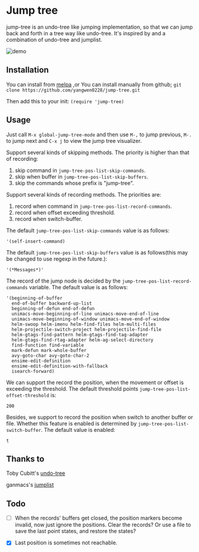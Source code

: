 # Jump tree #

jump-tree is an undo-tree like jumping implementation, so that we can jump back and forth in a tree way like undo-tree. It's inspired by and a combination of undo-tree and jumplist.

![demo](https://github.com/yangwen0228/jump-tree/blob/master/jump-tree.gif)

## Installation
You can install from [melpa](https://melpa.org/#/jump-tree) ,or
You can install manually from github;
`git clone https://github.com/yangwen0228/jump-tree.git`

Then add this to your init:
`(require 'jump-tree)`

## Usage
Just call `M-x global-jump-tree-mode` and then use `M-,` to jump previous, `M-.` to jump next and `C-x j` to view the jump tree visualizer.

Support several kinds of skipping methods. The priority is higher than that of recording:
1. skip command in `jump-tree-pos-list-skip-commands`.
2. skip when buffer in `jump-tree-pos-list-skip-buffers`.
3. skip the commands whose prefix is "jump-tree".

Support several kinds of recording methods. The priorities are:
1. record when command in `jump-tree-pos-list-record-commands`.
2. record when offset exceeding threshold.
3. record when switch-buffer.

The default `jump-tree-pos-list-skip-commands` value is as follows:
```
'(self-insert-command)
```

The default `jump-tree-pos-list-skip-buffers` value is as follows(this may be changed to use regexp in the future.):
```
'(*Messages*)'
```

The record of the jump node is decided by the `jump-tree-pos-list-record-commands` variable. The default value is as follows:
```
'(beginning-of-buffer
  end-of-buffer backward-up-list
  beginning-of-defun end-of-defun
  unimacs-move-beginning-of-line unimacs-move-end-of-line
  unimacs-move-beginning-of-window unimacs-move-end-of-window
  helm-swoop helm-imenu helm-find-files helm-multi-files
  helm-projectile-switch-project helm-projectile-find-file
  helm-gtags-find-pattern helm-gtags-find-tag-adapter
  helm-gtags-find-rtag-adapter helm-ag-select-directory
  find-function find-variable
  mark-defun mark-whole-buffer
  avy-goto-char avy-goto-char-2
  ensime-edit-definition
  ensime-edit-definition-with-fallback
  isearch-forward)
```

We can support the record the position, when the movement or offset is exceeding the threshold. The default threshold points `jump-tree-pos-list-offset-threshold` is:
```
200
```

Besides, we support to record the position when switch to another buffer or file. Whether this feature is enabled is determined by `jump-tree-pos-list-switch-buffer`. The default value is enabled:
```
t
```

## Thanks to
Toby Cubitt's [undo-tree](http://www.dr-qubit.org/undo-tree/undo-tree.el)

ganmacs's [jumplist](https://github.com/ganmacs/jumplist)

## Todo
- [ ] When the records' buffers get closed, the position markers become invalid, now just ignore the positions. Clear the records? Or use a file to save the last point states, and restore the states?
- [x] Last position is sometimes not reachable.

